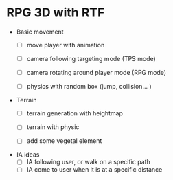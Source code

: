 # RPG 3D with RTF

- Basic movement
  - [ ] move player with animation
  - [ ] camera following targeting mode (TPS mode)
  - [ ] camera rotating around player mode (RPG mode)
  - [ ] physics with random box (jump, collision... )


- Terrain
  - [ ] terrain generation with heightmap
  - [ ] terrain with physic
  - [ ] add some vegetal element


- IA ideas
  - [ ] IA following user, or walk on a specific path
  - [ ] IA come to user when it is at a specific distance
